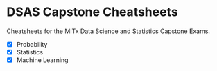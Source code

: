 # DSAS Capstone Cheatsheets

Cheatsheets for the MITx Data Science and Statistics Capstone Exams.

- [x] Probability
- [x] Statistics
- [x] Machine Learning
